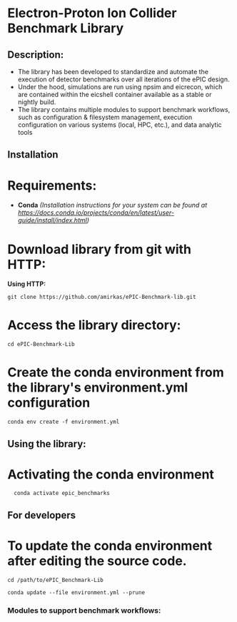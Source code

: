 # Electron-Proton Ion Collider Benchmark Library

## Description:
- The library has been developed to standardize and automate the execution of detector benchmarks over all iterations of the ePIC design.
- Under the hood, simulations are run using npsim and eicrecon, which are contained within the eicshell container available as a stable or nightly build.
- The library contains multiple modules to support benchmark workflows, such as configuration & filesystem management, execution configuration on various systems (local, HPC, etc.), and data analytic tools

## Installation

# Requirements:
- **Conda** *(Installation instructions for your system can be found at https://docs.conda.io/projects/conda/en/latest/user-guide/install/index.html)*

# Download library from git with HTTP:

**Using HTTP:**
   ```
   git clone https://github.com/amirkas/ePIC-Benchmark-lib.git
   ```
# Access the library directory:
  ```
  cd ePIC-Benchmark-Lib
  ```
# Create the conda environment from the library's environment.yml configuration
  ```
  conda env create -f environment.yml
  ```

## Using the library:

# Activating the conda environment

  ```
	conda activate epic_benchmarks
  ```
  

## For developers

# To update the conda environment after editing the source code.

```
cd /path/to/ePIC_Benchmark-Lib
```

```
conda update --file environment.yml --prune
```
	
	

### Modules to support benchmark workflows:

## 
